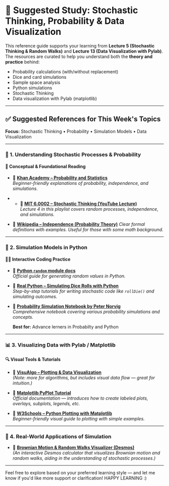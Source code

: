 # 📘 Suggested Study: Stochastic Thinking, Probability & Data Visualization

This reference guide supports your learning from **Lecture 5 (Stochastic Thinking & Random Walks)** and **Lecture 13 (Data Visualization with Pylab)**. The resources are curated to help you understand both the **theory and practice** behind:

- Probability calculations (with/without replacement)
- Dice and card simulations
- Sample space analysis
- Python simulations
- Stochastic Thinking
- Data visualization with Pylab (matplotlib)

---

## ✅ Suggested References for This Week's Topics  
**Focus:** Stochastic Thinking • Probability • Simulation Models • Data Visualization

---

### 🎲 1. Understanding Stochastic Processes & Probability

#### 📘 Conceptual & Foundational Reading

- 🔗 [**Khan Academy – Probability and Statistics**](https://www.khanacademy.org/math/statistics-probability/probability-library)  
  *Beginner-friendly explanations of probability, independence, and simulations.*

- - 🔗 [**MIT 6.0002 – Stochastic Thinking (YouTube Lecture)**](https://www.youtube.com/playlist?list=PLUl4u3cNGP619EG1wp0kT-7rDE_Az5TNd)  
  *Lecture 4 in this playlist covers random processes, independence, and simulations.*


- 🔗 [**Wikipedia – Independence (Probability Theory)**](https://en.wikipedia.org/wiki/Independence_(probability_theory))  
  *Clear formal definitions with examples. Useful for those with some math background.*

---

### 🧪 2. Simulation Models in Python

#### 👩‍💻 Interactive Coding Practice

- 🔗 [**Python `random` module docs**](https://docs.python.org/3/library/random.html)  
  *Official guide for generating random values in Python.*

- 🔗 [**Real Python – Simulating Dice Rolls with Python**](https://realpython.com/python-random/#simulating-a-dice-roll)  
  *Step-by-step tutorials for writing stochastic code like `rollDie()` and simulating outcomes.*


- 🔗 [**Probability Simulation Notebook by Peter Norvig**](https://github.com/norvig/pytudes/blob/main/ipynb/ProbabilitySimulation.ipynb)  
  *Comprehensive notebook covering various probability simulations and concepts.*
  
    **Best for:** Advance lerners in Probabilty and Python 


---

### 📊 3. Visualizing Data with Pylab / Matplotlib

#### 🔍 Visual Tools & Tutorials

- 🔗 [**VisuAlgo – Plotting & Data Visualization**](https://visualgo.net/en)  
  *(Note: more for algorithms, but includes visual data flow — great for intuition.)*

- 🔗 [**Matplotlib PyPlot Tutorial**](https://matplotlib.org/stable/tutorials/introductory/pyplot.html)  
  *Official documentation — introduces how to create labeled plots, overlays, subplots, legends, etc.*

- 🔗 [**W3Schools – Python Plotting with Matplotlib**](https://www.w3schools.com/python/matplotlib_intro.asp)  
  *Beginner-friendly visual guide to plotting with simple examples.*

---

### 💼 4. Real-World Applications of Simulation

- 🔗 [**Brownian Motion & Random Walks Visualizer (Desmos)**](https://www.desmos.com/calculator/kzixbjyqie)  
  *(An interactive Desmos calculator that visualizes Brownian motion and random walks, aiding in the understanding of stochastic processes.)*

---

Feel free to explore based on your preferred learning style — and let me know if you'd like more support or clarification! 
HAPPY LEARNING :)
